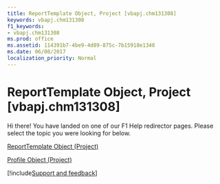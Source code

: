 ```yaml
---
title: ReportTemplate Object, Project [vbapj.chm131308]
keywords: vbapj.chm131308
f1_keywords:
- vbapj.chm131308
ms.prod: office
ms.assetid: 114391b7-4be9-4d89-875c-7b15918e1348
ms.date: 06/08/2017
localization_priority: Normal
---
```



# ReportTemplate Object, Project [vbapj.chm131308]

Hi there! You have landed on one of our F1 Help redirector pages. Please select the topic you were looking for below.

[ReportTemplate Object (Project)](https://msdn.microsoft.com/library/bea2838c-60b1-f33d-1b3d-a12382bbeca6%28Office.15%29.aspx)

[Profile Object (Project)](https://msdn.microsoft.com/library/92ae9d1a-ea4d-1814-1655-f0798f4b18d0%28Office.15%29.aspx)

[!include[Support and feedback](~/includes/feedback-boilerplate.md)]